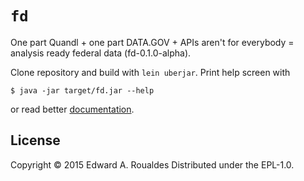 # `fd`

One part Quandl + one part DATA.GOV + APIs aren't for everybody = analysis ready federal data (fd-0.1.0-alpha).

Clone repository and build with `lein uberjar`.  Print help screen with

```
$ java -jar target/fd.jar --help
```

or read better [documentation](roualdes.us/docs).

## License
Copyright © 2015 Edward A. Roualdes
Distributed under the EPL-1.0.


